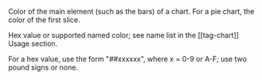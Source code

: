 Color of the main element (such as the bars) of a chart.
For a pie chart, the color of the first slice.

Hex value or supported named color; see name list in the [[tag-chart]] Usage section.

For a hex value, use the form "##xxxxxx", where x = 0-9 or A-F; use two pound signs or none.